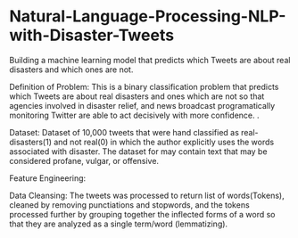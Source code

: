 # Natural-Language-Processing-NLP-with-Disaster-Tweets
Building a machine learning model that predicts which Tweets are about real disasters and which ones are not.

Definition of Problem: This is a binary classification problem that predicts which Tweets are about real disasters and ones which are not so that agencies involved in disaster relief, and news broadcast programatically monitoring Twitter are able to act decisively with more confidence.
.

Dataset: Dataset of 10,000 tweets that were hand classified as real-disasters(1) and not real(0) in which the author explicitly uses the words associated with disaster. The dataset for may contain text that may be considered profane, vulgar, or offensive.



Feature Engineering:


Data Cleansing: The tweets was processed to return list of words(Tokens), cleaned by removing punctiations and stopwords, and the tokens processed further by grouping together the inflected forms of a word so that they are analyzed as a single term/word (lemmatizing).
